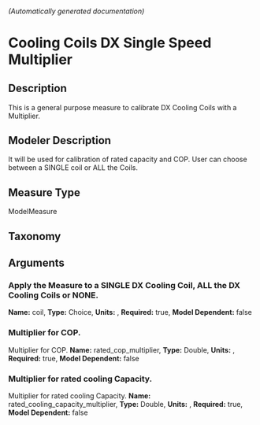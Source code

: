 

###### (Automatically generated documentation)

# Cooling Coils DX Single Speed Multiplier

## Description
This is a general purpose measure to calibrate DX Cooling Coils with a Multiplier.

## Modeler Description
It will be used for calibration of rated capacity and COP. User can choose between a SINGLE coil or ALL the Coils.

## Measure Type
ModelMeasure

## Taxonomy


## Arguments


### Apply the Measure to a SINGLE DX Cooling Coil, ALL the DX Cooling Coils or NONE.

**Name:** coil,
**Type:** Choice,
**Units:** ,
**Required:** true,
**Model Dependent:** false

### Multiplier for COP.
Multiplier for COP.
**Name:** rated_cop_multiplier,
**Type:** Double,
**Units:** ,
**Required:** true,
**Model Dependent:** false

### Multiplier for rated cooling Capacity.
Multiplier for rated cooling Capacity.
**Name:** rated_cooling_capacity_multiplier,
**Type:** Double,
**Units:** ,
**Required:** true,
**Model Dependent:** false




